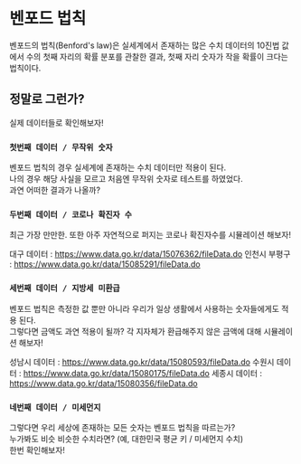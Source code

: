 # 벤포드 법칙

벤포드의 법칙(Benford's law)은 실세계에서 존재하는 많은 수치 데이터의 10진법 값에서 수의 첫째 자리의 확률 분포를 관찰한 결과, 첫째 자리 숫자가 작을 확률이 크다는 법칙이다.

## 정말로 그런가?

실제 데이터들로 확인해보자!

### `첫번째 데이터 / 무작위 숫자`

벤포드 법칙의 경우 실세계에 존재하는 수치 데이터만 적용이 된다.\
나의 경우 해당 사실을 모르고 처음엔 무작위 숫자로 테스트를 하였었다.\
과연 어떠한 결과가 나올까?

### `두번째 데이터 / 코로나 확진자 수`

최근 가장 만만한. 또한 아주 자연적으로 퍼지는 코로나 확진자수를 시뮬레이션 해보자!

대구 데이터 : https://www.data.go.kr/data/15076362/fileData.do
인천시 부평구 : https://www.data.go.kr/data/15085291/fileData.do

### `세번째 데이터 / 지방세 미환급`

벤포드 법칙은 측정한 값 뿐만 아니라 우리가 일상 생활에서 사용하는 숫자들에게도 적용 된다.\
그렇다면 금액도 과연 적용이 될까? 각 지자체가 환급해주지 않은 금액에 대해 시뮬레이션 해보자!

성남시 데이터 : https://www.data.go.kr/data/15080593/fileData.do
수원시 데이터 : https://www.data.go.kr/data/15080175/fileData.do
세종시 데이터 : https://www.data.go.kr/data/15080356/fileData.do

### `네번째 데이터 / 미세먼지`

그렇다면 우리 세상에 존재하는 모든 숫자는 벤포드 법칙을 따르는가?\
누가봐도 비슷 비슷한 수치라면? (예, 대한민국 평균 키 / 미세먼지 수치)\
한번 확인해보자!
